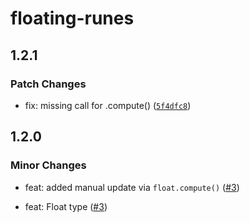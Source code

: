 # floating-runes

## 1.2.1

### Patch Changes

- fix: missing call for .compute() ([`5f4dfc8`](https://github.com/Refzlund/floating-runes/commit/5f4dfc8a993363050d025855f2cc170b8a213912))

## 1.2.0

### Minor Changes

- feat: added manual update via `float.compute()` ([#3](https://github.com/Refzlund/floating-runes/pull/3))

- feat: Float type ([#3](https://github.com/Refzlund/floating-runes/pull/3))
